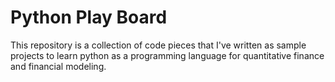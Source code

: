 # Python Play Board

This repository is a collection of code pieces that I've written as sample projects to learn python as a programming language for quantitative finance and financial modeling.
